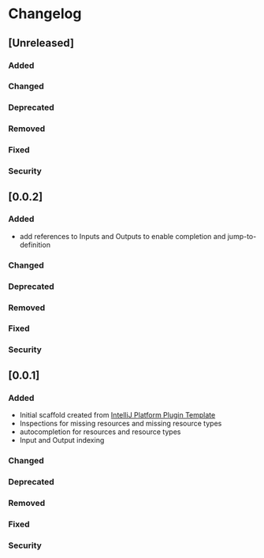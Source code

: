 # Changelog

## [Unreleased]
### Added

### Changed

### Deprecated

### Removed

### Fixed

### Security
## [0.0.2]
### Added

- add references to Inputs and Outputs to enable completion
  and jump-to-definition

### Changed

### Deprecated

### Removed

### Fixed

### Security
## [0.0.1]
### Added
- Initial scaffold created from [IntelliJ Platform Plugin Template](https://github.com/JetBrains/intellij-platform-plugin-template)
- Inspections for missing resources and missing resource types
- autocompletion for resources and resource types
- Input and Output indexing
### Changed

### Deprecated

### Removed

### Fixed

### Security
